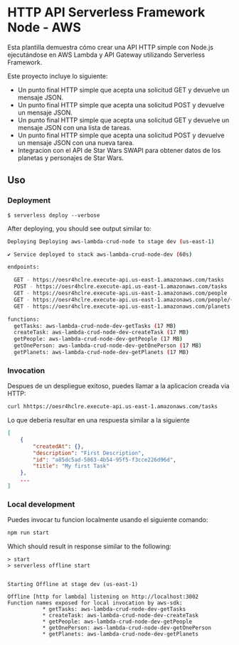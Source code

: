 <!--
title: 'Ejemplo de API HTTP simple con Node.js ejecutándose en AWS Lambda, API Gateway y DynamoDB utilizando Serverless Framework'
description: 'Esta plantilla demuestra cómo crear una API HTTP simple con Node.js ejecutándose en AWS Lambda y API Gateway utilizando Serverless Framework'
layout: Doc
framework: v3
platform: AWS
language: nodeJS
authorLink: 'https://github.com/serverless'
authorName: 'Serverless, inc.'
authorAvatar: 'https://avatars1.githubusercontent.com/u/13742415?s=200&v=4'
-->

# HTTP API Serverless Framework Node - AWS

Esta plantilla demuestra cómo crear una API HTTP simple con Node.js ejecutándose en AWS Lambda y API Gateway utilizando Serverless Framework.

Este proyecto incluye lo siguiente:
 - Un punto final HTTP simple que acepta una solicitud GET y devuelve un mensaje JSON.
 - Un punto final HTTP simple que acepta una solicitud POST y devuelve un mensaje JSON.
 - Un punto final HTTP simple que acepta una solicitud GET y devuelve un mensaje JSON con una lista de tareas.
 - Un punto final HTTP simple que acepta una solicitud POST y devuelve un mensaje JSON con una nueva tarea.
 - Integracion con el API de Star Wars SWAPI para obtener datos de los planetas y personajes de Star Wars.

## Uso

### Deployment

```
$ serverless deploy --verbose
```

After deploying, you should see output similar to:

```bash
Deploying Deploying aws-lambda-crud-node to stage dev (us-east-1)

✔ Service deployed to stack aws-lambda-crud-node-dev (60s)

endpoints:

  GET - https://oesr4hclre.execute-api.us-east-1.amazonaws.com/tasks
  POST - https://oesr4hclre.execute-api.us-east-1.amazonaws.com/tasks
  GET - https://oesr4hclre.execute-api.us-east-1.amazonaws.com/people
  GET - https://oesr4hclre.execute-api.us-east-1.amazonaws.com/people/{id}
  GET - https://oesr4hclre.execute-api.us-east-1.amazonaws.com/planets

functions:
  getTasks: aws-lambda-crud-node-dev-getTasks (17 MB)
  createTask: aws-lambda-crud-node-dev-createTask (17 MB)
  getPeople: aws-lambda-crud-node-dev-getPeople (17 MB)
  getOnePerson: aws-lambda-crud-node-dev-getOnePerson (17 MB)
  getPlanets: aws-lambda-crud-node-dev-getPlanets (17 MB)
```
<!-- 
_Note_: In current form, after deployment, your API is public and can be invoked by anyone. For production deployments, you might want to configure an authorizer. For details on how to do that, refer to [http event docs](https://www.serverless.com/framework/docs/providers/aws/events/apigateway/). -->

### Invocation

<!-- After successful deployment, you can call the created application via HTTP: -->
Despues de un despliegue exitoso, puedes llamar a la aplicacion creada via HTTP:

```bash
curl hhttps://oesr4hclre.execute-api.us-east-1.amazonaws.com/tasks
```

<!-- Which should result in response similar to the following (removed `input` content for brevity): -->
Lo que deberia resultar en una respuesta similar a la siguiente

```json
[
    {
        "createdAt": {},
        "description": "First Description",
        "id": "a85dc5ad-5863-4b54-95f5-f3cce226d96d",
        "title": "My first Task"
    },
    ...
]
```

### Local development

<!-- You can invoke your function locally by using the following command: -->
Puedes invocar tu funcion localmente usando el siguiente comando:

```bash
npm run start
```

Which should result in response similar to the following:

```
> start
> serverless offline start


Starting Offline at stage dev (us-east-1)

Offline [http for lambda] listening on http://localhost:3002
Function names exposed for local invocation by aws-sdk:
           * getTasks: aws-lambda-crud-node-dev-getTasks
           * createTask: aws-lambda-crud-node-dev-createTask
           * getPeople: aws-lambda-crud-node-dev-getPeople
           * getOnePerson: aws-lambda-crud-node-dev-getOnePerson
           * getPlanets: aws-lambda-crud-node-dev-getPlanets
```



